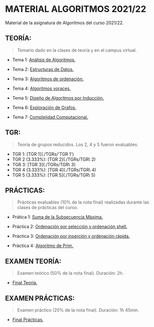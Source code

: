 # MATERIAL ALGORITMOS 2021/22

Material de la asignatura de Algoritmos del curso 2021/22.

## TEORÍA:
> Temario dado en la clases de teoría y en el campus virtual.

- Tema 1: [Análisis de Algoritmos.](./TEORIA/T1)

- Tema 2: [Estructuras de Datos.](./TEORIA/T2)

- Tema 3: [Algoritmos de ordenación.](./TEORIA/T3)

- Tema 4: [Algoritmos voraces.](./TEORIA/T4)

- Tema 5: [Diseño de Algoritmos por Inducción.](./TEORIA/T5)

- Tema 6: [Exploración de Grafos.](./TEORIA/T6)

- Tema 7: [Complejidad Computacional.](./TEORIA/T7)

## TGR:
> Teoría de grupos reducidos. Los 2, 4 y 5 fueron evaluables.

- TGR 1: [TGR 1](./TGRs/'TGR 1')
- TGR 2 (3.333%): [TGR 2](./TGRs/TGR\ 2)
- TGR 3: [TGR 3](./TGRs/TGR\ 3)
- TGR 4 (3.333%): [TGR 4](./TGRs/TGR\ 4)
- TGR 5 (3.333%): [TGR 5](./TGRs/TGR\ 5)


## PRÁCTICAS:
> Prácticas evaluables (10% de la nota final) realizadas durante las clases de prácticas del curso.

- Prática 1: [Suma de la Subsecuencia Máxima.](./PRACTICAS/P1)

- Práctica 2: [Ordenación por selección y ordenación shell.](./PRACTICAS/P2)

- Práctica 3: [Ordenación por inserción y ordenación rápida.](./PRACTICAS/P3)

- Práctica 4: [Algoritmo de Prim.](./PRACTICAS/P4)

## EXAMEN TEORÍA:
> Examen teórico (50% de la nota final). Duración: 2h.

- [Final Teoría.](./TEORIA-FINAL)

## EXAMEN PRÁCTICAS:
> Examen práctico (20% de la nota final). Duración: 1h 45min.

- [Final Prácticas.](./PRACTICA-FINAL)
